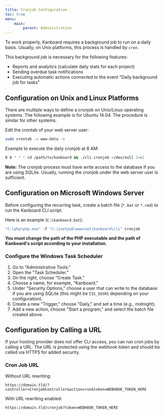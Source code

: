 ```yaml
---
title: Cronjob Configuration
toc: true
menu:
    main:
        parent: Administration
---
```


To work properly, Kanboard requires a background job to run on a daily basis. Usually, on Unix platforms, this process is handled by `cron`.

This background job is necessary for the following features:

- Reports and analytics (calculate daily stats for each project)
- Sending overdue task notifications
- Executing automatic actions connected to the event "Daily background job for tasks"

## Configuration on Unix and Linux Platforms

There are multiple ways to define a cronjob on Unix/Linux operating systems. The following example is for Ubuntu 14.04. The procedure is similar for other systems.

Edit the crontab of your web server user:

```bash
sudo crontab -u www-data -e
```

Example to execute the daily cronjob at 8 AM:

```bash
0 8 * * * cd /path/to/kanboard && ./cli cronjob >/dev/null 2>&1
```

**Note:** The cronjob process must have write access to the database if you are using SQLite. Usually, running the cronjob under the web server user is sufficient.

## Configuration on Microsoft Windows Server

Before configuring the recurring task, create a batch file (`*.bat` or `*.cmd`) to run the Kanboard CLI script.

Here is an example (`C:\kanboard.bat`):

```cmd
"C:\php\php.exe" -f "C:\inetpub\wwwroot\kanboard\cli" cronjob
```

**You must change the path of the PHP executable and the path of Kanboard's script according to your installation.**

### Configure the Windows Task Scheduler

1. Go to "Administrative Tools."
2. Open the "Task Scheduler."
3. On the right, choose "Create Task."
4. Choose a name, for example, "Kanboard."
5. Under "Security Options," choose a user that can write to the database if you are using SQLite (this might be `IIS_IUSRS` depending on your configuration).
6. Create a new "Trigger," choose "Daily," and set a time (e.g., midnight).
7. Add a new action, choose "Start a program," and select the batch file created above.

## Configuration by Calling a URL

If your hosting provider does not offer CLI access, you can run cron jobs by calling a URL. The URL is protected using the webhook token and should be called via HTTPS for added security.

### Cron Job URL

Without URL rewriting:

```plaintext
https://domain.tld/?controller=CronjobController&action=run&token=WEBHOOK_TOKEN_HERE
```

With URL rewriting enabled:

```plaintext
https://domain.tld/cronjob?token=WEBHOOK_TOKEN_HERE
```
